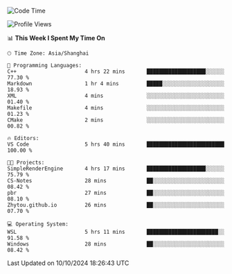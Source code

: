<!--START_SECTION:waka-->
![Code Time](http://img.shields.io/badge/Code%20Time-2%2C039%20hrs%2027%20mins-blue)

![Profile Views](http://img.shields.io/badge/Profile%20Views-0-blue)

📊 **This Week I Spent My Time On** 

```text
🕑︎ Time Zone: Asia/Shanghai

💬 Programming Languages: 
C++                      4 hrs 22 mins       ███████████████████░░░░░░   77.30 % 
Markdown                 1 hr 4 mins         █████░░░░░░░░░░░░░░░░░░░░   18.93 % 
XML                      4 mins              ░░░░░░░░░░░░░░░░░░░░░░░░░   01.40 % 
Makefile                 4 mins              ░░░░░░░░░░░░░░░░░░░░░░░░░   01.23 % 
CMake                    2 mins              ░░░░░░░░░░░░░░░░░░░░░░░░░   00.82 % 

🔥 Editors: 
VS Code                  5 hrs 40 mins       █████████████████████████   100.00 % 

🐱‍💻 Projects: 
SimpleRenderEngine       4 hrs 17 mins       ███████████████████░░░░░░   75.79 % 
CS-Notes                 28 mins             ██░░░░░░░░░░░░░░░░░░░░░░░   08.42 % 
pbr                      27 mins             ██░░░░░░░░░░░░░░░░░░░░░░░   08.10 % 
Zhytou.github.io         26 mins             ██░░░░░░░░░░░░░░░░░░░░░░░   07.70 % 

💻 Operating System: 
WSL                      5 hrs 11 mins       ███████████████████████░░   91.58 % 
Windows                  28 mins             ██░░░░░░░░░░░░░░░░░░░░░░░   08.42 % 
```


 Last Updated on 10/10/2024 18:26:43 UTC
<!--END_SECTION:waka-->
